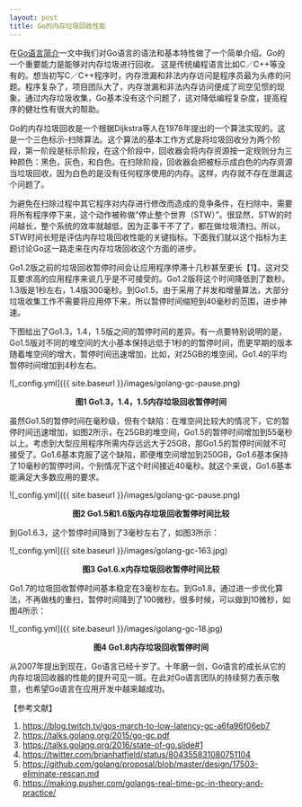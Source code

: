 ```yaml
---
layout: post
title: Go的内存垃圾回收性能
---
```

在[Go语言简介](https://kenontech.github.io/go/)一文中我们对Go语言的语法和基本特性做了一个简单介绍。Go的一个重要能力是能够对内存垃圾进行回收。 这是传统编程语言比如C／C++等没有的。想当初写C／C++程序时，内存泄漏和非法内存访问是程序员最为头疼的问题。程序复杂了，项目团队大了，内存泄漏和非法内存访问便成了司空见惯的现象。通过内存垃圾收集，Go基本没有这个问题了，这对降低编程复杂度，提高程序的健壮性有很大的帮助。

Go的内存垃圾回收是一个根据Dijkstra等人在1978年提出的一个算法实现的。这是一个三色标示-扫除算法。这个算法的基本工作方式是将垃圾回收分为两个阶段，第一阶段是标示阶段，在这个阶段中，回收器会将内存资源按一定规则分为三种颜色：黑色，灰色，和白色。在扫除阶段，回收器会把被标示成白色的内存资源当垃圾回收，因为白色的是没有任何程序使用的内存。这样，内存就不存在泄漏这个问题了。

为避免在扫除过程中其它程序对内存进行修改而造成的竞争条件，在扫除中，需要将所有程序停下来，这个动作被称做“停止整个世界（STW）”。很显然，STW的时间越长，整个系统的效率就越低，因为正事干不了了，都在做垃圾清扫。所以，STW时间长短是评估内存垃圾回收性能的关键指标。下面我们就以这个指标为主题讨论Go这一路走来在内存垃圾回收这个方面的进步。

Go1.2版之前的垃圾回收暂停时间会让应用程序停滞十几秒甚至更长【1】。这对交互要求高的应用程序来说几乎是不可接受的。Go1.2版将这个时间降低到了数秒。1.3版是1秒左右，1.4版300毫秒。到Go1.5，由于采用了并发和增量算法，大部分垃圾收集工作不需要将应用停下来，所以暂停时间缩短到40毫秒的范围，进步神速。

下图给出了Go1.3，1.4，1.5版之间的暂停时间的差异。有一点要特别说明的是，Go1.5版对不同的堆空间的大小基本保持远低于1秒的的暂停时间，而更早期的版本随着堆空间的增大，暂停时间迅速增加，比如，对25GB的堆空间，Go1.4的平均暂停时间增加到4秒左右。

![_config.yml]({{ site.baseurl }}/images/golang-gc-pause.png)
<p align="center">
  <b>图1 Go1.3，1.4，1.5内存垃圾回收暂停时间</b><br>
</p>

虽然Go1.5的暂停时间在毫秒级，但有个缺陷：在堆空间比较大的情况下，它的暂停时间迅速增加，如图2所示，在25GB的堆空间，Go1.5的暂停时间增加到55毫秒以上。考虑到大型应用程序所需内存远远大于25GB，那Go1.5的暂停时间就不可接受了。Go1.6基本克服了这个缺陷，即便堆空间增加到250GB，Go1.6基本保持了10毫秒的暂停时间，个别情况下这个时间接近40毫秒。就这个来说，Go1.6基本能满足大多数应用的要求。

![_config.yml]({{ site.baseurl }}/images/golang-gc-pause.png)
<p align="center">
  <b>图2 Go1.5和1.6版内存垃圾回收暂停时间比较</b><br>
</p>

到Go1.6.3，这个暂停时间降到了3毫秒左右了，如图3所示：

![_config.yml]({{ site.baseurl }}/images/golang-gc-163.jpg)
<p align="center">
  <b>图3 Go1.6.x内存垃圾回收暂停时间比较</b><br>
</p>

Go1.7的垃圾回收暂停时间基本稳定在3毫秒左右。到Go1.8，通过进一步优化算法，不再做栈的重扫，暂停时间降到了100微秒，很多时候，可以做到10微秒，如图4所示：

![_config.yml]({{ site.baseurl }}/images/golang-gc-18.jpg)
<p align="center">
  <b>图4 Go1.8内存垃圾回收暂停时间</b><br>
</p>

从2007年提出到现在，Go语言已经十岁了。十年磨一剑，Go语言的成长从它的内存垃圾回收器的性能的提升可见一斑。在此对Go语言团队的持续努力表示敬意，也希望Go语言在应用开发中越来越成功。


【参考文献】
1. https://blog.twitch.tv/gos-march-to-low-latency-gc-a6fa96f06eb7
2. https://talks.golang.org/2015/go-gc.pdf
3. https://talks.golang.org/2016/state-of-go.slide#1
4. https://twitter.com/brianhatfield/status/804355831080751104
5. https://github.com/golang/proposal/blob/master/design/17503-eliminate-rescan.md
6. https://making.pusher.com/golangs-real-time-gc-in-theory-and-practice/
